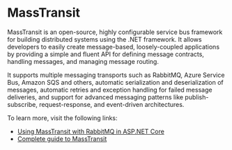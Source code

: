 # MassTransit

MassTransit is an open-source, highly configurable service bus framework for building distributed systems using the .NET framework. It allows developers to easily create message-based, loosely-coupled applications by providing a simple and fluent API for defining message contracts, handling messages, and managing message routing.

It supports multiple messaging transports such as RabbitMQ, Azure Service Bus, Amazon SQS and others, automatic serialization and deserialization of messages, automatic retries and exception handling for failed message deliveries, and support for advanced messaging patterns like publish-subscribe, request-response, and event-driven architectures.

To learn more, visit the following links:

- [Using MassTransit with RabbitMQ in ASP.NET Core](https://code-maze.com/masstransit-rabbitmq-aspnetcore/)
- [Complete guide to MassTransit](https://github.com/MassTransit/MassTransit)
